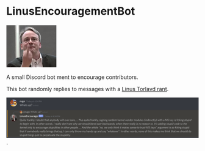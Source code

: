 # LinusEncouragementBot

![Linus](images/linus.png)

A small Discord bot ment to encourage contributors.

This bot randomly replies to messages with a [Linus Torlavd rant](https://github.com/corollari/linusrants).

![Example](images/screenshot.png).